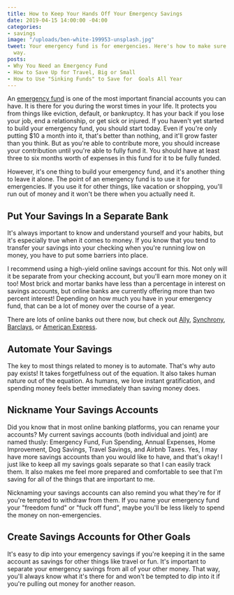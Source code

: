 ```yaml
---
title: How to Keep Your Hands Off Your Emergency Savings
date: 2019-04-15 14:00:00 -04:00
categories:
- savings
image: "/uploads/ben-white-199953-unsplash.jpg"
tweet: Your emergency fund is for emergencies. Here's how to make sure it stays that
  way.
posts:
- Why You Need an Emergency Fund
- How to Save Up for Travel, Big or Small
- How to Use "Sinking Funds" to Save for  Goals All Year
---
```


An [emergency fund](https://www.maggiegermano.com/blog/you-need-an-emergency-fund) is one of the most important financial accounts you can have. It is there for you during the worst times in your life. It protects you from things like eviction, default, or bankruptcy. It has your back if you lose your job, end a relationship, or get sick or injured. If you haven't yet started to build your emergency fund, you should start today. Even if you're only putting $10 a month into it, that's better than nothing, and it'll grow faster than you think. But as you're able to contribute more, you should increase your contribution until you're able to fully fund it. You should have at least three to six months worth of expenses in this fund for it to be fully funded.

However, it's one thing to build your emergency fund, and it's another thing to leave it alone. The point of an emergency fund is to use it for emergencies. If you use it for other things, like vacation or shopping, you'll run out of money and it won't be there when you actually need it.

## Put Your Savings In a Separate Bank

It's always important to know and understand yourself and your habits, but it's especially true when it comes to money. If you know that you tend to transfer your savings into your checking when you're running low on money, you have to put some barriers into place.

I recommend using a high-yield online savings account for this. Not only will it be separate from your checking account, but you'll earn more money on it too! Most brick and mortar banks have less than a percentage in interest on savings accounts, but online banks are currently offering more than two percent interest! Depending on how much you have in your emergency fund, that can be a lot of money over the course of a year. 

There are lots of online banks out there now, but check out [Ally](https://www.ally.com/), [Synchrony](https://www.synchronybank.com), [Barclays](https://www.banking.barclaysus.com/online-savings.html?gclid=CPjur5PRyOECFeKsswodJDsImg&refid=BBDGLPSOSS0L0113&ef_id=EAIaIQobChMI9uXDkNHI4QIVgh6GCh2U5wX9EAAYASABEgKTXPD_BwE:G:s&s_kwcid=AL!5187!3!311902234218!e!!g!!barclays), or [American Express](https://save.americanexpress.com/d/hysa/?utm_stlnk=HighYield_OpenAccount&utm_mcid=3575486&utm_source=google&utm_medium=cpc&utm_term=american%20express%20savings&utm_cmpid=1660828257&utm_adgid=65673407402&utm_tgtid=kwd-3904654054&utm_mt=e&utm_adid=319956731964&utm_dvc=c&utm_ntwk=g&utm_adpos=1t1&utm_plcmnt=&utm_locphysid=9007733&utm_locintid=&utm_feeditemid=57236815775&utm_devicemdl=&utm_plcmnttgt=&utm_programname=brand&gclid=EAIaIQobChMI3NbhmdHI4QIVFVqGCh22tAN5EAAYASABEgLONvD_BwE). 

## Automate Your Savings

The key to most things related to money is to automate. That's why auto pay exists! It takes forgetfulness out of the equation. It also takes human nature out of the equation. As humans, we love instant gratification, and spending money feels better immediately than saving money does. 

## Nickname Your Savings Accounts

Did you know that in most online banking platforms, you can rename your accounts? My current savings accounts (both individual and joint) are named thusly: Emergency Fund, Fun Spending, Annual Expenses, Home Improvement, Dog Savings, Travel Savings, and Airbnb Taxes. Yes, I may have more savings accounts than you would like to have, and that's okay! I just like to keep all my savings goals separate so that I can easily track them. It also makes me feel more prepared and comfortable to see that I'm saving for all of the things that are important to me.

Nicknaming your savings accounts can also remind you what they're for if you're tempted to withdraw from them. If you name your emergency fund your "freedom fund" or "fuck off fund", maybe you'll be less likely to spend the money on non-emergencies. 

## Create Savings Accounts for Other Goals

It's easy to dip into your emergency savings if you're keeping it in the same account as savings for other things like travel or fun. It's important to separate your emergency savings from all of your other money. That way, you'll always know what it's there for and won't be tempted to dip into it if you're pulling out money for another reason.